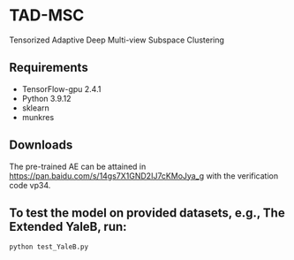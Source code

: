# TAD-MSC
Tensorized Adaptive Deep Multi-view Subspace Clustering


## Requirements

- TensorFlow-gpu 2.4.1
- Python 3.9.12
- sklearn
- munkres

## Downloads
The pre-trained AE can be attained in https://pan.baidu.com/s/14gs7X1GND2IJ7cKMoJya_g with the verification code vp34.

## To test the model on provided datasets, e.g., The Extended YaleB, run:

```
python test_YaleB.py
```
